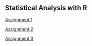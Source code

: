 ## Statistical Analysis with R

[Assignment 1](assignment1.html)  

[Assignment 2](assignment2.html)

[Assignment 3](fa2020_assignment3.html)

